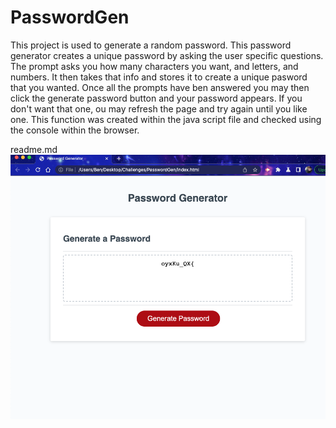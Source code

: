 # PasswordGen
This project is used to generate a random password.
This password generator creates a unique password by asking the user specific questions.
The prompt asks you how many characters you want, and letters, and numbers.
It then takes that info and stores it to create a unique pasword that you wanted.
Once all the prompts have ben answered you may then click the generate password button and your password appears.
If you don't want that one, ou may refresh the page and try again until you like one.
This function was created within the java script file and checked using the console within the browser.

readme.md
![screenshot](password.png)

